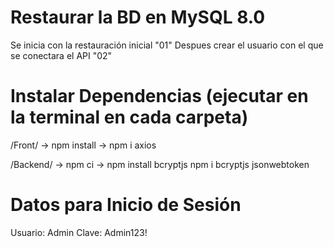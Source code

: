 # Restaurar la BD en MySQL 8.0
Se inicia con la restauración inicial "01"
Despues crear el usuario con el que se conectara el API "02"

# Instalar Dependencias (ejecutar en la terminal en cada carpeta)
/Front/
-> npm install
-> npm i axios

/Backend/
-> npm ci
-> npm install bcryptjs
npm i bcryptjs jsonwebtoken

# Datos para Inicio de Sesión
Usuario: Admin
Clave: Admin123!